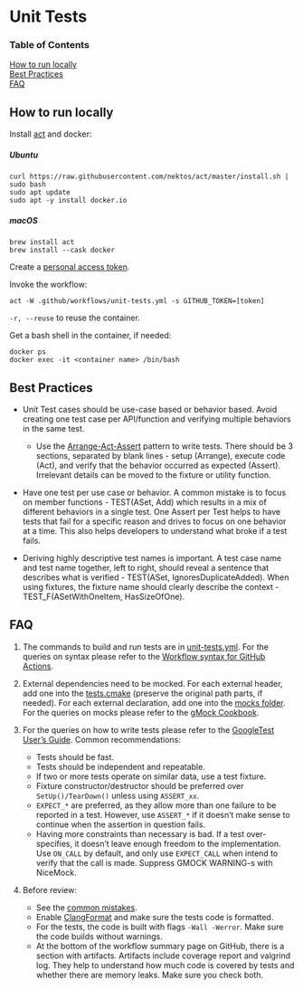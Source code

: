 # Unit Tests #

### Table of Contents ###

[How to run locally](#how-to-run-locally)<br>
[Best Practices](#best-practices)<br>
[FAQ](#faq)<br>

## How to run locally ##

Install [act](https://github.com/nektos/act) and docker:

##### Ubuntu #####

```shell script
curl https://raw.githubusercontent.com/nektos/act/master/install.sh | sudo bash
sudo apt update
sudo apt -y install docker.io
```

##### macOS #####

```shell script
brew install act
brew install --cask docker
```

Create a [personal access token](https://docs.github.com/en/authentication/keeping-your-account-and-data-secure/creating-a-personal-access-token).

Invoke the workflow:

```shell script
act -W .github/workflows/unit-tests.yml -s GITHUB_TOKEN=[token]
```

`-r, --reuse` to reuse the container.

Get a bash shell in the container, if needed:

```shell script
docker ps
docker exec -it <container name> /bin/bash
```

## Best Practices ##

* Unit Test cases should be use-case based or behavior based. Avoid creating one test case per API/function and verifying multiple behaviors in the same test.
    * Use the [Arrange-Act-Assert](https://automationpanda.com/2020/07/07/arrange-act-assert-a-pattern-for-writing-good-tests/) pattern to write tests. There should be 3 sections, separated by blank lines - setup (Arrange), execute code (Act), and verify that the behavior occurred as expected (Assert). Irrelevant details can be moved to the fixture or utility function.

* Have one test per use case or behavior. A common mistake is to focus on member functions - TEST(ASet, Add) which results in a mix of different behaviors in a single test. One Assert per Test helps to have tests that fail for a specific reason and drives to focus on one behavior at a time. This also helps developers to understand what broke if a test fails.

* Deriving highly descriptive test names is important. A test case name and test name together, left to right, should reveal a sentence that describes what is verified - TEST(ASet, IgnoresDuplicateAdded). When using fixtures, the fixture name should clearly describe the context - TEST_F(ASetWithOneItem, HasSizeOfOne).

## FAQ ##

1. The commands to build and run tests are in [unit-tests.yml](../.github/workflows/unit-tests.yml).
 For the queries on syntax please refer to the [Workflow syntax for GitHub Actions](https://docs.github.com/en/actions/using-workflows/workflow-syntax-for-github-actions).

2. External dependencies need to be mocked.
 For each external header, add one into the [tests.cmake](../tests.cmake) (preserve the original path parts, if needed).
 For each external declaration, add one into the [mocks folder](./mocks).
 For the queries on mocks please refer to the [gMock Cookbook](http://google.github.io/googletest/gmock_cook_book.html).

3. For the queries on how to write tests please refer to the [GoogleTest User’s Guide](https://google.github.io/googletest/).
 Common recommendations:
   - Tests should be fast.
   - Tests should be independent and repeatable.
   - If two or more tests operate on similar data, use a test fixture.
   - Fixture constructor/destructor should be preferred over `SetUp()/TearDown()` unless using `ASSERT_xx`.
   - `EXPECT_*` are preferred, as they allow more than one failure to be reported in a test.
     However, use `ASSERT_*` if it doesn’t make sense to continue when the assertion in question fails.
   - Having more constraints than necessary is bad.
     If a test over-specifies, it doesn’t leave enough freedom to the implementation.
     Use `ON_CALL` by default, and only use `EXPECT_CALL` when intend to verify that the call is made.
     Suppress GMOCK WARNING-s with NiceMock.

4. Before review:
   - See the [common mistakes](https://github.com/rdkcentral/rdkservices/issues/3711).
   - Enable [ClangFormat](./.clang-format) and make sure the tests code is formatted.
   - For the tests, the code is built with flags `-Wall -Werror`.
     Make sure the code builds without warnings.
   - At the bottom of the workflow summary page on GitHub, there is a section with artifacts.
     Artifacts include coverage report and valgrind log.
     They help to understand how much code is covered by tests and whether there are memory leaks.
     Make sure you check both.
